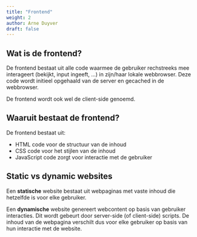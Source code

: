```yaml
---
title: "Frontend"
weight: 2
author: Arne Duyver
draft: false
---
```


## Wat is de frontend?
De frontend bestaat uit alle code waarmee de gebruiker rechstreeks mee interageert (bekijkt, input ingeeft, ...) in zijn/haar lokale webbrowser. Deze code wordt initieel opgehaald van de server en gecached in de webbrowser.

De frontend wordt ook wel de client-side genoemd.

## Waaruit bestaat de frontend?
De frontend bestaat uit:
- HTML code voor de structuur van de inhoud
- CSS code voor het stijlen van de inhoud
- JavaScript code zorgt voor interactie met de gebruiker

## Static vs dynamic websites
Een **statische** website bestaat uit webpaginas met vaste inhoud die hetzelfde is voor elke gebruiker.

Een **dynamische** website genereert webcontent op basis van gebruiker interacties. Dit wordt gebeurt door server-side (of client-side) scripts. De inhoud van de webpagina verschilt dus voor elke gebruiker op basis van hun interactie met de website.